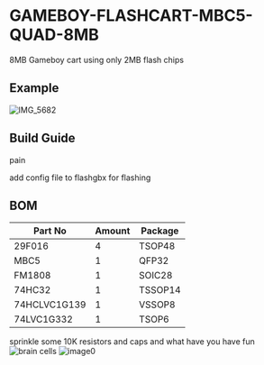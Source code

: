 # GAMEBOY-FLASHCART-MBC5-QUAD-8MB
8MB Gameboy cart using only 2MB flash chips

## Example

![IMG_5682](https://github.com/sillyhatday/GAMEBOY-FLASHCART-MBC5-QUAD-8MB/assets/65309612/3313354c-afb9-4809-a06f-f7ce1fcd8f23)

## Build Guide

pain

add config file to flashgbx for flashing

## BOM

| Part No | Amount | Package |
| ------- | ------ | ------- |
| 29F016 | 4 | TSOP48 |
| MBC5 | 1 | QFP32 |
| FM1808 | 1 | SOIC28 |
| 74HC32 | 1 | TSSOP14 |
| 74HCLVC1G139 | 1 | VSSOP8 |
| 74LVC1G332 | 1 | TSOP6 |

sprinkle some 10K resistors and caps and what have you have fun
![brain cells](https://github.com/sillyhatday/GAMEBOY-FLASHCART-MBC5-QUAD-8MB/assets/65309612/da280f7c-eda0-419a-81b1-6aac00870cae)
![image0](https://github.com/sillyhatday/GAMEBOY-FLASHCART-MBC5-QUAD-8MB/assets/65309612/cd07c87c-ada2-4085-a12b-5a9b199fda6b)
